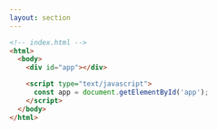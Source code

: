 ```yaml
---
layout: section
---
```


```html {all|4-8}
<!-- index.html -->
<html>
  <body>
    <div id="app"></div>

    <script type="text/javascript">
      const app = document.getElementById('app');
    </script>
  </body>
</html>
```

<style>
code {
  @apply text-2xl !important;
}
</style>
